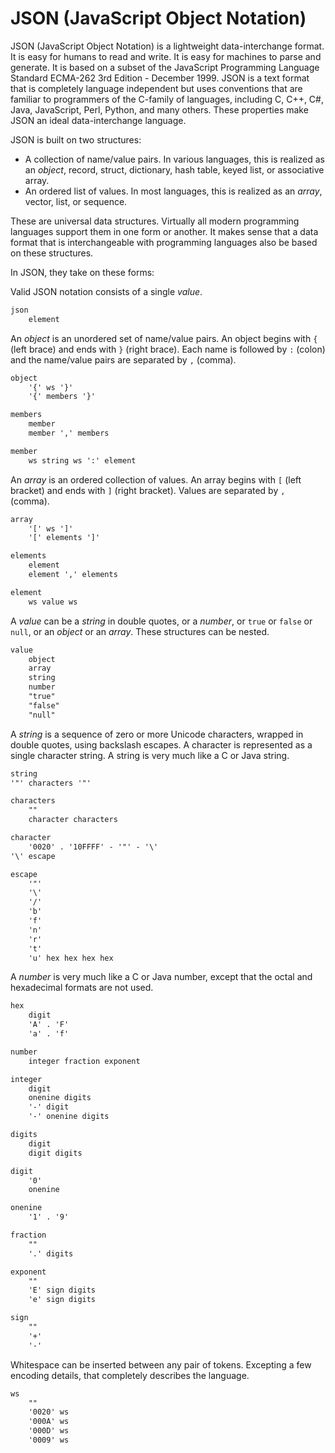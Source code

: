 # JSON (JavaScript Object Notation)

JSON (JavaScript Object Notation) is a lightweight data-interchange format. It
is easy for humans to read and write. It is easy for machines to parse and
generate. It is based on a subset of the JavaScript Programming Language
Standard ECMA-262 3rd Edition - December 1999. JSON is a text format that is
completely language independent but uses conventions that are familiar to
programmers of the C-family of languages, including C, C++, C#, Java,
JavaScript, Perl, Python, and many others. These properties make JSON an ideal
data-interchange language.

JSON is built on two structures:

- A collection of name/value pairs. In various languages, this is realized as
an _object_, record, struct, dictionary, hash table, keyed list, or associative
array.
- An ordered list of values. In most languages, this is realized as an _array_,
vector, list, or sequence.

These are universal data structures. Virtually all modern programming languages
support them in one form or another. It makes sense that a data format that is
interchangeable with programming languages also be based on these structures.

In JSON, they take on these forms:

Valid JSON notation consists of a single _value_.

```txt
json
    element
```

An _object_ is an unordered set of name/value pairs. An object begins with `{`
(left brace) and ends with `}` (right brace). Each name is followed by `:`
(colon) and the name/value pairs are separated by `,` (comma).

```txt
object
    '{' ws '}'
    '{' members '}'

members
    member
    member ',' members

member
    ws string ws ':' element
```

An _array_ is an ordered collection of values. An array begins with `[` (left
bracket) and ends with `]` (right bracket). Values are separated by `,`
(comma).

```txt
array
    '[' ws ']'
    '[' elements ']'

elements
    element
    element ',' elements

element
    ws value ws
```

A _value_ can be a _string_ in double quotes, or a _number_, or `true` or
`false` or `null`, or an _object_ or an _array_. These structures can be
nested.

```txt
value
    object
    array
    string
    number
    "true"
    "false"
    "null"
```

A _string_ is a sequence of zero or more Unicode characters, wrapped in double
quotes, using backslash escapes. A character is represented as a single
character string. A string is very much like a C or Java string.

```txt
string
'"' characters '"'

characters
    ""
    character characters

character
    '0020' . '10FFFF' - '"' - '\'
'\' escape

escape
    '"'
    '\'
    '/'
    'b'
    'f'
    'n'
    'r'
    't'
    'u' hex hex hex hex
```

A _number_ is very much like a C or Java number, except that the octal and
hexadecimal formats are not used.

```txt
hex
    digit
    'A' . 'F'
    'a' . 'f'

number
    integer fraction exponent

integer
    digit
    onenine digits
    '-' digit
    '-' onenine digits

digits
    digit
    digit digits

digit
    '0'
    onenine

onenine
    '1' . '9'

fraction
    ""
    '.' digits

exponent
    ""
    'E' sign digits
    'e' sign digits

sign
    ""
    '+'
    '-'
```

Whitespace can be inserted between any pair of tokens. Excepting a few encoding
details, that completely describes the language.

```txt
ws
    ""
    '0020' ws
    '000A' ws
    '000D' ws
    '0009' ws
```
